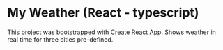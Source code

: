 # My Weather (React - typescript)

This project was bootstrapped with [Create React App](https://github.com/facebook/create-react-app).
Shows weather in real time for three cities pre-defined.

